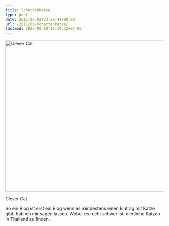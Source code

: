 ```yaml
---
title: Schattenkatze
type: post
date: 2011-06-02T23:29:41+00:00
url: /2011/06/schattenkatze/
lastmod: 2023-09-10T19:14:12+07:00
---
```

<div class="media image">
  <a href="http://www.flickr.com/photos/schreibblogade/5793033843/" title="Clever Cat by Patrick Kollitsch, on Flickr"><img src="//farm3.static.flickr.com/2279/5793033843_ba6b37baae_z.jpg" width="640" height="480" alt="Clever Cat" /></a></p>

  <p>
    Clever Cat
  </p>
</div>

So ein Blog ist erst ein Blog wenn es mindestens einen Eintrag mit Katze gibt, hab ich mir sagen lassen. Wobei es recht schwer ist, niedliche Katzen in Thailand zu finden.
